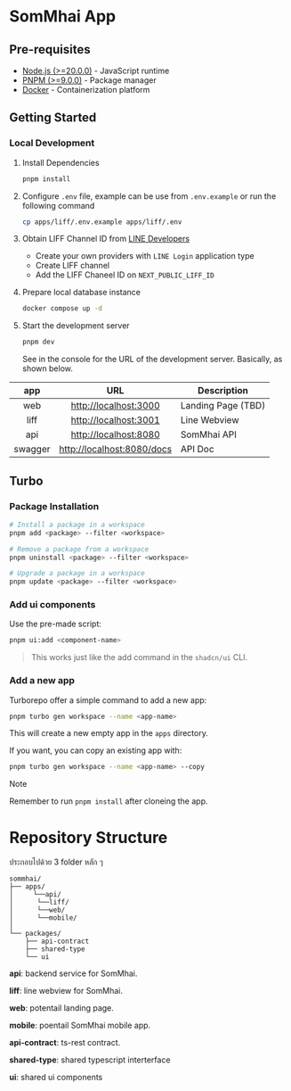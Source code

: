 # SomMhai App

## Pre-requisites

- [Node.js (>=20.0.0)](https://nodejs.org/en/) - JavaScript runtime
- [PNPM (>=9.0.0)](https://pnpm.io/) - Package manager
- [Docker](https://www.docker.com/) - Containerization platform

## Getting Started

### Local Development

1. Install Dependencies

   ```bash
   pnpm install
   ```

2. Configure `.env` file, example can be use from `.env.example` or run the following command

   ```bash
   cp apps/liff/.env.example apps/liff/.env
   ```

3. Obtain LIFF Channel ID from [LINE Developers](https://developers.line.biz/)

   - Create your own providers with `LINE Login` application type
   - Create LIFF channel
   - Add the LIFF Chaneel ID on `NEXT_PUBLIC_LIFF_ID`

4. Prepare local database instance

   ```bash
   docker compose up -d
   ```

5. Start the development server

   ```bash
   pnpm dev
   ```

   See in the console for the URL of the development server. Basically, as shown below.

|   app   |             URL              | Description        |
| :-----: | :--------------------------: | ------------------ |
|   web   |   <http://localhost:3000>    | Landing Page (TBD) |
|  liff   |   <http://localhost:3001>    | Line Webview       |
|   api   |   <http://localhost:8080>    | SomMhai API        |
| swagger | <http://localhost:8080/docs> | API Doc            |

## Turbo

### Package Installation

```bash
# Install a package in a workspace
pnpm add <package> --filter <workspace>

# Remove a package from a workspace
pnpm uninstall <package> --filter <workspace>

# Upgrade a package in a workspace
pnpm update <package> --filter <workspace>
```

### Add ui components

Use the pre-made script:

```sh
pnpm ui:add <component-name>
```

> This works just like the add command in the `shadcn/ui` CLI.

### Add a new app

Turborepo offer a simple command to add a new app:

```sh
pnpm turbo gen workspace --name <app-name>
```

This will create a new empty app in the `apps` directory.

If you want, you can copy an existing app with:

```sh
pnpm turbo gen workspace --name <app-name> --copy
```

> [!NOTE]
> Remember to run `pnpm install` after cloneing the app.

# Repository Structure

ประกอบไปด้วย 3 folder หลัก ๆ

```tree
sommhai/
├── apps/
│     └──api/
│      └──liff/
│      └──web/
│      └──mobile/
│
└── packages/
    ├── api-contract
    ├── shared-type
    └── ui
```

**api**: backend service for SomMhai.

**liff**: line webview for SomMhai.

**web**: potentail landing page.

**mobile**: poentail SomMhai mobile app.

**api-contract**: ts-rest contract.

**shared-type**: shared typescript interterface

**ui**: shared ui components
